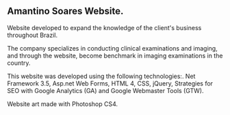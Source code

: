 Amantino Soares Website.
--------------------------------------------------------------------------------------------------------------------------

Website developed to expand the knowledge of the client's business throughout Brazil. 

The company specializes in conducting clinical examinations and imaging, and through the website, become benchmark in imaging examinations in the country. 

This website was developed using the following technologies:. Net Framework 3.5, Asp.net Web Forms, HTML 4, CSS, jQuery, Strategies for SEO with Google Analytics (GA) and Google Webmaster Tools (GTW). 

Website art made ​​with Photoshop CS4.
